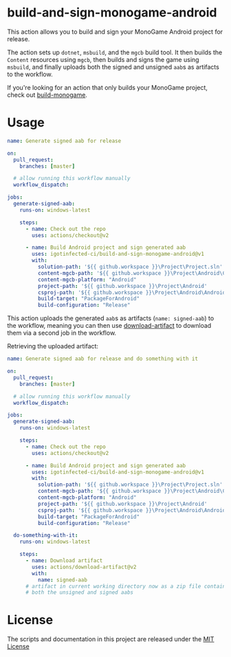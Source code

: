 # build-and-sign-monogame-android

This action allows you to build and sign your MonoGame Android project for release.

The action sets up `dotnet`, `msbuild`, and the `mgcb` build tool.
It then builds the `Content` resources using `mgcb`, then builds and signs the
game using `msbuild`, and finally uploads both the signed and unsigned `aab`s
as artifacts to the workflow.

If you're looking for an action that only builds your MonoGame project, check
out [build-monogame](https://github.com/marketplace/actions/build-monogame-project).

# Usage

```yml
name: Generate signed aab for release

on:
  pull_request:
    branches: [master]

  # allow running this workflow manually
  workflow_dispatch:

jobs:
  generate-signed-aab:
    runs-on: windows-latest

    steps:
      - name: Check out the repo
        uses: actions/checkout@v2

      - name: Build Android project and sign generated aab
        uses: igotinfected-ci/build-and-sign-monogame-android@v1
        with:
          solution-path: '${{ github.workspace }}\Project\Project.sln'
          content-mgcb-path: '${{ github.workspace }}\Project\Android\Content'
          content-mgcb-platform: "Android"
          project-path: '${{ github.workspace }}\Project\Android'
          csproj-path: '${{ github.workspace }}\Project\Android\Android.csproj'
          build-target: "PackageForAndroid"
          build-configuration: "Release"
```

This action uploads the generated `aab`s as artifacts (`name: signed-aab`) to the workflow, meaning
you can then use [download-artifact](https://github.com/marketplace/actions/download-a-build-artifact)
to download them via a second job in the workflow.

Retrieving the uploaded artifact:

```yml
name: Generate signed aab for release and do something with it

on:
  pull_request:
    branches: [master]

  # allow running this workflow manually
  workflow_dispatch:

jobs:
  generate-signed-aab:
    runs-on: windows-latest

    steps:
      - name: Check out the repo
        uses: actions/checkout@v2

      - name: Build Android project and sign generated aab
        uses: igotinfected-ci/build-and-sign-monogame-android@v1
        with:
          solution-path: '${{ github.workspace }}\Project\Project.sln'
          content-mgcb-path: '${{ github.workspace }}\Project\Android\Content'
          content-mgcb-platform: "Android"
          project-path: '${{ github.workspace }}\Project\Android'
          csproj-path: '${{ github.workspace }}\Project\Android\Android.csproj'
          build-target: "PackageForAndroid"
          build-configuration: "Release"

  do-something-with-it:
    runs-on: windows-latest

    steps:
      - name: Download artifact
        uses: actions/download-artifact@v2
        with:
          name: signed-aab
      # artifact in current working directory now as a zip file containing
      # both the unsigned and signed aabs
```

# License

The scripts and documentation in this project are released under the [MIT License](LICENSE)
